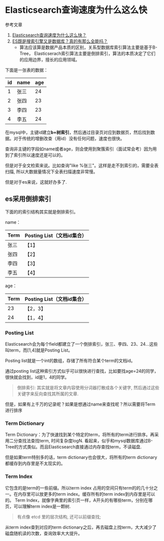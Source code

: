 # Elasticsearch查询速度为什么这么快

参考文章

1. [Elasticsearch查询速度为什么这么快？](https://zhuanlan.zhihu.com/p/280676094)
2. [ES既是搜索引擎又是数据库？真的有那么全能吗？](https://mp.weixin.qq.com/s?__biz=MzU0OTE4MzYzMw==&mid=2247489360&idx=5&sn=83e57e422d43374a20136834b1824bf5)
    - 算法应该算是数据产品本质的区别，关系型数据库索引算法主要是基于B-Tree， Elasticserach索引算法主要是倒排索引，算法的本质决定了它们的应用边界，擅长的应用领域。

下面是一张表的数据：

| id   | name | age  |
| :--- | :--- | :--- |
| 1    | 张三 | 24   |
| 2    | 张四 | 23   |
| 3    | 李四 | 23   |
| 4    | 李五 | 24   |

在mysql中，主键id建立**b+树索引**，然后通过目录页对应到数据页，然后找到数据。对于传统的增删改查（用id）没有任何问题，速度也很快。

查询非主键的字段如name或者age，则会使用到聚簇索引（面试常会考）因为用到了索引所以速度还是可以的。

但是对于全文检索来说。比如查询"like %张三"。这样是走不到索引的，需要全表扫描, 所以大数据量情况下全表扫描速度非常慢。

但是对于es来说，这就好办多了.

## es采用倒排索引

下面的的索引结构其实就是倒排索引。

name：

| Term | Posting List（文档id集合） |
| :--- | :------------------------- |
| 张三 | 【1】                      |
| 张四 | 【2】                      |
| 李四 | 【3】                      |
| 李五 | 【4】                      |

age：

| Term | Posting List（文档id集合） |
| :--- | :------------------------- |
| 23   | 【2，3】                   |
| 24   | 【1，4】                   |

### Posting List

Elasticsearch会为每个field都建立了一个倒排索引，张三、李四、23、24…这些叫term，而[1,4]就是Posting List。

Posting list就是一个int的数组，存储了所有符合某个term的文档id。

通过posting list这种索引方式似乎可以很快进行查找，比如要找age=24的同学，很快就会找到，id是1，4的同学。

> 倒排索引: 其实就是将文章内容使用分词器打散成各个关键字, 然后通过这些关键字来反向查找其所属的文章.

但是，如果有上千万的记录呢？如果是想通过name来查找呢？所以需要将Term进行排序

### Term Dictionary

Term Dictionary：为了快速找到某个特定的term，将所有的term进行排序。再采用二分查找法查找term, 时间复杂度logN. 看起来，似乎和mysql数据库通过B-Tree的方式类似。而且Elasticsearch直接通过内存查找term，不读磁盘.

但是如果term特别多的话，term dictionary也会很大，将所有的term dictionary都缓存到内存里是不太现实的。

### Term Index

它包含的是term的一些前缀。所以term index 占用的空间只有term的的几十分之一。在内存里可以放更多的term index。缓存所有的term index到内存里是可以的。
Term Index，就像字典里的索引页一样，A开头的有哪些term，分别在哪页，可以理解term index是一颗树.

> 有点像 etcd 里的层次结构, 还可以前缀查找;

从term index查到对应的term dictionary之后，再去磁盘上找term，大大减少了磁盘随机读的次数，查询效率大大提升。
